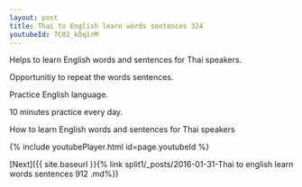 ```yaml
---
layout: post
title: Thai to English learn words sentences 324 
youtubeId: 7C02_kDq1rM
---
```

 
 
Helps to learn English words and sentences for Thai speakers.

Opportunitiy to repeat the words sentences. 

Practice English language. 
 
10 minutes practice every day. 
 
How to learn English words and sentences for Thai speakers 
 
{% include youtubePlayer.html id=page.youtubeId %}
 
 
[Next]({{ site.baseurl }}{% link  split1/_posts/2016-01-31-Thai to english learn words sentences 912 .md%})
 
